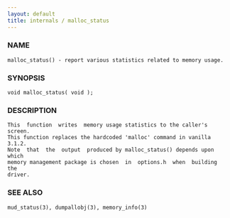 ```yaml
---
layout: default
title: internals / malloc_status
---
```


### NAME

    malloc_status() - report various statistics related to memory usage.

### SYNOPSIS

    void malloc_status( void );

### DESCRIPTION

    This  function  writes  memory usage statistics to the caller's screen.
    This function replaces the hardcoded 'malloc' command in vanilla 3.1.2.
    Note  that  the  output  produced by malloc_status() depends upon which
    memory management package is chosen  in  options.h  when  building  the
    driver.

### SEE ALSO

    mud_status(3), dumpallobj(3), memory_info(3)
